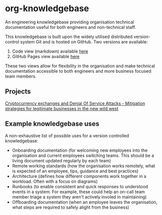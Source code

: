 # org-knowledgebase
An engineering knowledgebase providing organisation technical documentation useful for both engineers and non-technical staff.

This knowledgebase is built upon the widely utilised distributed version-control system Git and is hosted on GitHub. Two versions are available:

1. Code view (markdown) available [here](https://github.com/danpilch/org-knowledgebase/blob/master/README.md)
2. GitHub Pages view available [here](https://danpilch.github.io/org-knowledgebase/) 

These two views allow for flexibility in the organisation and make technical documentation accessible to both engineers and more business focused team members.

## Projects

[Cryptocurrency exchanges and Denial Of Service Attacks - Mitigation strategies for legitimate businesses in the new wild west](./projects/ddos.md)

## Example knowledgebase uses

A non-exhaustive list of possible uses for a version controlled knowledgebase: 

- Onboarding documentation (for welcoming new employees into the organisation and current employees switching teams. This should be a living document updated regularly by each team)
- Remote working standards (how the organisation works remotely, what is expected of an employee, tips, guidance and best practices)
- Architecture (defines how different components work together in a workload. Often with a focus on diagrams) 
- Runbooks (to enable consistent and quick responses to understood events in a system. For example, these could help an on-call team member triage a system they aren't actively involed in maintaining) 
- Offboarding documentation (when an employee leaves the organisation, what steps are required to safely alight from the business)
